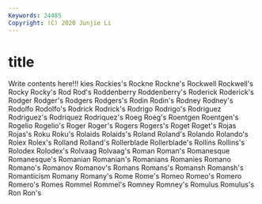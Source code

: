 ```yaml
---
Keywords: 24485
Copyright: (C) 2020 Junjie Li
---
```


# title

Write contents here!!!
kies 
Rockies's 
Rockne 
Rockne's 
Rockwell
Rockwell's 
Rocky 
Rocky's 
Rod 
Rod's 
Roddenberry 
Roddenberry's 
Roderick 
Roderick's 
Rodger
Rodger's 
Rodgers 
Rodgers's 
Rodin 
Rodin's 
Rodney 
Rodney's 
Rodolfo 
Rodolfo's 
Rodrick
Rodrick's 
Rodrigo 
Rodrigo's 
Rodriguez 
Rodriguez's 
Rodriquez 
Rodriquez's 
Roeg 
Roeg's 
Roentgen
Roentgen's 
Rogelio 
Rogelio's 
Roger 
Roger's 
Rogers 
Rogers's 
Roget 
Roget's 
Rojas
Rojas's 
Roku 
Roku's 
Rolaids 
Rolaids's 
Roland 
Roland's 
Rolando 
Rolando's 
Rolex
Rolex's 
Rolland 
Rolland's 
Rollerblade 
Rollerblade's 
Rollins 
Rollins's 
Rolodex 
Rolodex's 
Rolvaag
Rolvaag's 
Roman 
Roman's 
Romanesque 
Romanesque's 
Romanian 
Romanian's 
Romanians 
Romanies 
Romano
Romano's 
Romanov 
Romanov's 
Romans 
Romans's 
Romansh 
Romansh's 
Romanticism 
Romany 
Romany's
Rome 
Rome's 
Romeo 
Romeo's 
Romero 
Romero's 
Romes 
Rommel 
Rommel's 
Romney
Romney's 
Romulus 
Romulus's 
Ron 
Ron's 
